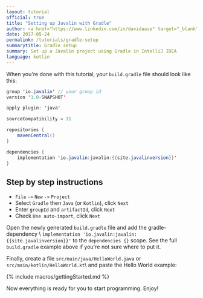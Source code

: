 ```yaml
---
layout: tutorial
official: true
title: "Setting up Javalin with Gradle"
author: <a href="https://www.linkedin.com/in/davidaase" target="_blank">David Åse</a>
date: 2017-05-24
permalink: /tutorials/gradle-setup
summarytitle: Gradle setup
summary: Set up a Javalin project using Gradle in IntelliJ IDEA
language: kotlin
---
```


When you're done with this tutorial, your `build.gradle` file
should look like this:

~~~java
group 'io.javalin' // your group id
version '1.0-SNAPSHOT'

apply plugin: 'java'

sourceCompatibility = 11

repositories {
    mavenCentral()
}

dependencies {
    implementation 'io.javalin:javalin:{{site.javalinversion}}'
}
~~~

<h2 id="intellij">Step by step instructions</h2>

* `File` `->` `New` `->` `Project`
* Select `Gradle` then `Java` (or `Kotlin`), click `Next`
* Enter `groupId` and `artifactId`, click `Next`
* Check `Use auto-import`, click `Next`

Open the newly generated `build.gradle` file and add the gradle-dependency \\
`implementation 'io.javalin:javalin:{{site.javalinversion}}'` to the `dependencies {}` scope.
See the full `build.gradle` example above if you're not sure where to put it.

Finally, create a file `src/main/java/HelloWorld.java` or `src/main/kotlin/HelloWorld.kt`\\
and paste the Hello World example:

{% include macros/gettingStarted.md %}

Now everything is ready for you to start programming. Enjoy!
